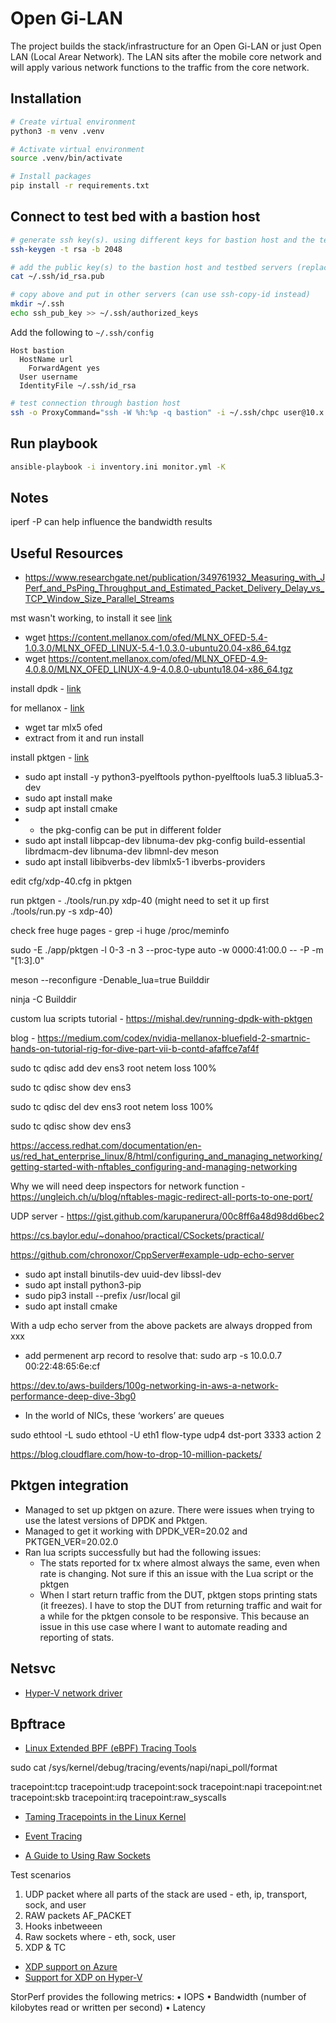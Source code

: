 # Open Gi-LAN

The project builds the stack/infrastructure for an Open Gi-LAN or just Open LAN (Local Arear Network). The LAN sits after the mobile core network and will apply various network functions to the traffic from the core network.

## Installation

```bash
# Create virtual environment
python3 -m venv .venv

# Activate virtual environment
source .venv/bin/activate

# Install packages
pip install -r requirements.txt

```

## Connect to test bed with a bastion host

```bash
# generate ssh key(s). using different keys for bastion host and the testbed servers
ssh-keygen -t rsa -b 2048

# add the public key(s) to the bastion host and testbed servers (replace id_rsa.pub with key name)
cat ~/.ssh/id_rsa.pub

# copy above and put in other servers (can use ssh-copy-id instead)
mkdir ~/.ssh
echo ssh_pub_key >> ~/.ssh/authorized_keys
```

Add the following to `~/.ssh/config`

```text
Host bastion
  HostName url
    ForwardAgent yes
  User username
  IdentityFile ~/.ssh/id_rsa
```

```bash
# test connection through bastion host
ssh -o ProxyCommand="ssh -W %h:%p -q bastion" -i ~/.ssh/chpc user@10.x.x.x
```

## Run playbook

```bash
ansible-playbook -i inventory.ini monitor.yml -K
```

## Notes
iperf -P can help influence the bandwidth results

## Useful Resources

- https://www.researchgate.net/publication/349761932_Measuring_with_JPerf_and_PsPing_Throughput_and_Estimated_Packet_Delivery_Delay_vs_TCP_Window_Size_Parallel_Streams

mst wasn't working, to install it see [link](https://community.mellanox.com/s/article/getting-started-with-mellanox-firmware-tools--mft--for-linux)
- wget https://content.mellanox.com/ofed/MLNX_OFED-5.4-1.0.3.0/MLNX_OFED_LINUX-5.4-1.0.3.0-ubuntu20.04-x86_64.tgz
- wget https://content.mellanox.com/ofed/MLNX_OFED-4.9-4.0.8.0/MLNX_OFED_LINUX-4.9-4.0.8.0-ubuntu18.04-x86_64.tgz

install dpdk - [link](https://doc.dpdk.org/guides/linux_gsg/build_dpdk.html)

for mellanox - [link](https://doc.dpdk.org/guides/nics/mlx5.html)
- wget tar mlx5 ofed
- extract from it and run install

install pktgen - [link](https://pktgen-dpdk.readthedocs.io/en/latest/getting_started.html)
- sudo apt install -y python3-pyelftools python-pyelftools lua5.3 liblua5.3-dev 
- sudo apt install make
- sudp apt install cmake
- * the pkg-config can be put in different folder
- sudo apt install libpcap-dev libnuma-dev pkg-config build-essential librdmacm-dev libnuma-dev libmnl-dev meson
- sudo apt install libibverbs-dev libmlx5-1 ibverbs-providers

edit cfg/xdp-40.cfg in pktgen

run pktgen - ./tools/run.py xdp-40 (might need to set it up first ./tools/run.py -s xdp-40)

check free huge pages - grep -i huge /proc/meminfo

sudo -E ./app/pktgen -l 0-3 -n 3 --proc-type auto -w 0000:41:00.0 -- -P -m "[1:3].0"

meson --reconfigure -Denable_lua=true Builddir

ninja -C Builddir

custom lua scripts tutorial - https://mishal.dev/running-dpdk-with-pktgen

blog - https://medium.com/codex/nvidia-mellanox-bluefield-2-smartnic-hands-on-tutorial-rig-for-dive-part-vii-b-contd-afaffce7af4f

sudo tc qdisc add dev ens3 root netem loss 100%

sudo tc qdisc show dev ens3

sudo tc qdisc del dev ens3 root netem loss 100%

sudo tc qdisc show dev ens3

https://access.redhat.com/documentation/en-us/red_hat_enterprise_linux/8/html/configuring_and_managing_networking/getting-started-with-nftables_configuring-and-managing-networking

Why we will need deep inspectors for network function - https://ungleich.ch/u/blog/nftables-magic-redirect-all-ports-to-one-port/

UDP server - https://gist.github.com/karupanerura/00c8ff6a48d98dd6bec2

https://cs.baylor.edu/~donahoo/practical/CSockets/practical/

https://github.com/chronoxor/CppServer#example-udp-echo-server
  - sudo apt install binutils-dev uuid-dev libssl-dev
  - sudo apt install python3-pip
  - sudo pip3 install --prefix /usr/local gil
  - sudo apt install cmake

With a udp echo server from the above packets are always dropped from xxx
  - add permenent arp record to resolve that: sudo arp -s 10.0.0.7 00:22:48:65:6e:cf

https://dev.to/aws-builders/100g-networking-in-aws-a-network-performance-deep-dive-3bg0
- In the world of NICs, these ‘workers’ are queues

sudo ethtool -L
sudo ethtool -U eth1 flow-type udp4 dst-port 3333 action 2

https://blog.cloudflare.com/how-to-drop-10-million-packets/

## Pktgen integration

- Managed to set up pktgen on azure. There were issues when trying to use the latest versions of DPDK and Pktgen.
- Managed to get it working with DPDK_VER=20.02 and PKTGEN_VER=20.02.0
- Ran lua scripts successfully but had the following issues:
  - The stats reported for tx where almost always the same, even when rate is changing. Not sure if this an issue with the Lua script or the pktgen
  - When I start return traffic from the DUT, pktgen stops printing stats (it freezes). I have to stop the DUT from returning traffic and wait for a while for the pktgen console to be responsive. This because an issue in this use case where I want to automate reading and reporting of stats.

## Netsvc

- [Hyper-V network driver](https://www.kernel.org/doc/html/v5.12/networking/device_drivers/ethernet/microsoft/netvsc.html)

## Bpftrace

- [Linux Extended BPF (eBPF) Tracing Tools](https://www.brendangregg.com/ebpf.html#bpftrace)

sudo cat /sys/kernel/debug/tracing/events/napi/napi_poll/format

tracepoint:tcp
tracepoint:udp
tracepoint:sock
tracepoint:napi
tracepoint:net
tracepoint:skb
tracepoint:irq
tracepoint:raw_syscalls

- [Taming Tracepoints in the Linux Kernel](https://blogs.oracle.com/linux/post/taming-tracepoints-in-the-linux-kernel)
- [Event Tracing](https://www.kernel.org/doc/Documentation/trace/events.txt)

- [A Guide to Using Raw Sockets](https://www.opensourceforu.com/2015/03/a-guide-to-using-raw-sockets/)

Test scenarios

1. UDP packet where all parts of the stack are used - eth, ip, transport, sock, and user
2. RAW packets AF_PACKET
3. Hooks inbetweeen
4. Raw sockets where - eth, sock, user
5. XDP & TC

- [XDP support on Azure](https://mjmwired.net/kernel/Documentation/networking/device_drivers/microsoft)
- [Support for XDP on Hyper-V](https://elixir.bootlin.com/linux/v5.8/source/Documentation/networking/device_drivers/microsoft/netvsc.rst)

StorPerf provides the following metrics:
• IOPS
• Bandwidth (number of kilobytes read or written per second)
• Latency